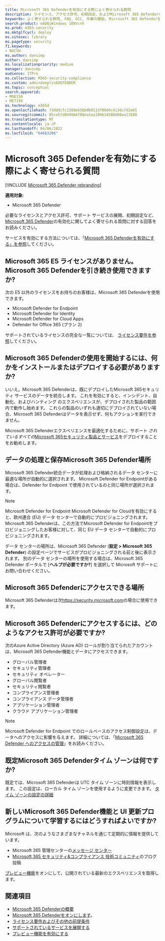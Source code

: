 ```yaml
---
title: Microsoft 365 Defenderを有効にする際によく寄せられる質問
description: ライセンス、アクセス許可、初期設定、およびMicrosoft 365 Defenderの有効化に関連するその他の製品やサービスに関してよく寄せられる質問への回答を取得します。
keywords: よく寄せられる質問, FAQ, GCC, 作業の開始, Microsoft 365 Defenderを有効にする, Microsoft 365 Defender, M365, セキュリティ, データの場所, 必要なアクセス許可, ライセンス資格, 設定ページ
search.product: eADQiWindows 10XVcnh
ms.prod: m365-security
ms.mktglfcycl: deploy
ms.sitesec: library
ms.pagetype: security
f1.keywords:
- NOCSH
ms.author: dansimp
author: dansimp
ms.localizationpriority: medium
manager: dansimp
audience: ITPro
ms.collection: M365-security-compliance
ms.custom: admindeeplinkDEFENDER
ms.topic: conceptual
search.appverid:
- MOE150
- MET150
ms.technology: m365d
ms.openlocfilehash: 73dddcfc1389eb5bb0b0115f0666c413dc7d2a01
ms.sourcegitcommit: 85ce5fd0698b6f00ea1ea189634588d00ea13508
ms.translationtype: MT
ms.contentlocale: ja-JP
ms.lasthandoff: 04/06/2022
ms.locfileid: "64663206"
---
```

# <a name="frequently-asked-questions-when-turning-on-microsoft-365-defender"></a>Microsoft 365 Defenderを有効にする際によく寄せられる質問

[!INCLUDE [Microsoft 365 Defender rebranding](../includes/microsoft-defender.md)]


**適用対象:**
- Microsoft 365 Defender

必要なライセンスとアクセス許可、サポート サービスの展開、初期設定など、[Microsoft 365 Defender](microsoft-365-defender.md)の有効化に関してよく寄せられる質問に対する回答をお読みください。

サービスを有効にする方法については、「[Microsoft 365 Defenderを有効にする」を参照](m365d-enable.md)してください。

## <a name="i-dont-have-a-microsoft-365-e5-license-can-i-still-use-microsoft-365-defender"></a>Microsoft 365 E5 ライセンスがありません。 Microsoft 365 Defenderを引き続き使用できますか?

次の E5 以外のライセンスをお持ちのお客様は、Microsoft 365 Defenderを使用できます。

- Microsoft Defender for Endpoint
- Microsoft Defender for Identity
- Microsoft Defender for Cloud Apps
- Defender for Office 365 (プラン 2)

サポートされているライセンスの完全な一覧については、 [ライセンス要件を参照](prerequisites.md#licensing-requirements)してください。

## <a name="do-i-need-to-install-or-deploy-anything-to-start-using-microsoft-365-defender"></a>Microsoft 365 Defenderの使用を開始するには、何かをインストールまたはデプロイする必要がありますか?

いいえ。Microsoft 365 Defenderは、既にデプロイしたMicrosoft 365セキュリティ サービスのデータを統合します。 これを有効にすると、インシデント、自動化、およびハンティング のエクスペリエンスが、デプロイされた製品の範囲内で動作し始めます。 これらの製品のいずれも適切にデプロイされていない場合、Microsoft 365 Defenderはデータを表示せず、何もアクションを実行できません。

Microsoft 365 Defenderエクスペリエンスを最適化するために、サポート *されているすべての*[Microsoft 365セキュリティ製品とサービス](deploy-supported-services.md)をデプロイすることをお勧めします。

## <a name="where-does-microsoft-365-defender-process-and-store-my-data"></a>データの処理と保存Microsoft 365 Defender場所

Microsoft 365 Defender統合データが処理および格納されるデータ センターに最適な場所が自動的に選択されます。 Microsoft Defender for Endpointがある場合は、Defender for Endpoint で使用されているのと同じ場所が選択されます。

>[!NOTE]
>Microsoft Defender for Endpoint Microsoft Defender for Cloudを有効にすると、欧州連合 (EU) データ センターで自動的にプロビジョニングされます。 Microsoft 365 Defenderは、この方法でMicrosoft Defender for Endpointをプロビジョニングしたお客様に対して、同じ EU データ センターで自動的にプロビジョニングされます。

データ センターの場所は、Microsoft 365 Defender (**設定 > Microsoft 365 Defender**) の設定ページでサービスがプロビジョニングされる前と後に表示されます。 別のデータ センターの場所を使用する場合は、Microsoft 365 Defender ポータルで [**ヘルプが必要ですか?**] を選択して Microsoft サポートにお問い合わせください。

## <a name="where-can-i-access-microsoft-365-defender"></a>Microsoft 365 Defenderにアクセスできる場所

Microsoft 365 Defenderは次<a href="https://go.microsoft.com/fwlink/p/?linkid=2077139" target="_blank"><https://security.microsoft.com></a>の場合に使用できます。

## <a name="what-permissions-do-i-need-to-access-microsoft-365-defender"></a>Microsoft 365 Defenderにアクセスするには、どのようなアクセス許可が必要ですか?

次のAzure Active Directory (Azure AD) ロールが割り当てられたアカウントは、Microsoft 365 Defender機能とデータにアクセスできます。

- グローバル管理者
- セキュリティ管理者
- セキュリティ オペレーター
- グローバル閲覧者
- セキュリティ閲覧者
- コンプライアンス管理者
- コンプライアンス データ管理者
- アプリケーション管理者
- クラウド アプリケーション管理者


> [!NOTE]
> Microsoft Defender for Endpoint でのロールベースのアクセス制御設定は、データへのアクセスに影響を与えます。 詳細については、「[Microsoft 365 Defender へのアクセスの管理](m365d-permissions.md)」をお読みください。

## <a name="what-time-zone-does-microsoft-365-defender-default-to"></a>既定Microsoft 365 Defenderタイム ゾーンは何ですか?

既定では、Microsoft 365 Defenderは UTC タイム ゾーンに時刻情報を表示します。 この設定は、ローカル タイム ゾーンを使用するように変更できます。 [タイム ゾーンの設定の詳細](m365d-time-zone.md)

## <a name="how-can-i-learn-about-new-microsoft-365-defender-feature-and-ui-updates"></a>新しいMicrosoft 365 Defender機能と UI 更新プログラムについて学習するにはどうすればよいですか?

Microsoft は、次のようなさまざまなチャネルを通じて定期的に情報を提供しています。

- Microsoft 365 管理センターの[メッセージ センター](../../admin/manage/message-center.md)
- [Microsoft 365 セキュリティ&コンプライアンス 技術コミュニティ](https://techcommunity.microsoft.com/t5/security-privacy-and-compliance/bg-p/securityprivacycompliance)のブログ投稿

[プレビュー機能](preview.md)をオンにして、公開されている最新のエクスペリエンスを取得します。

## <a name="related-topics"></a>関連項目

- [Microsoft 365 Defenderの概要](microsoft-365-defender.md)
- [Microsoft 365 Defenderをオンにします](m365d-enable.md)。
- [ライセンス要件およびその他の前提条件](prerequisites.md)
- [サポートされているサービスを展開する](deploy-supported-services.md)
- [プレビュー機能を有効にする](preview.md)
